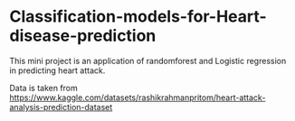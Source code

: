 # Classification-models-for-Heart-disease-prediction

This mini project is an application of randomforest and Logistic regression in predicting heart attack.

Data is taken from https://www.kaggle.com/datasets/rashikrahmanpritom/heart-attack-analysis-prediction-dataset
